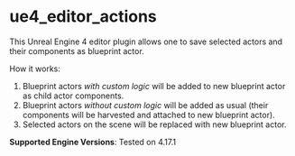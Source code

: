 # ue4_editor_actions
This Unreal Engine 4 editor plugin allows one to save selected actors and their components as blueprint actor.

How it works:
1) Blueprint actors *with custom logic* will be added to new blueprint actor as child actor components.
2) Blueprint actors *without custom logic* will be added as usual (their components will be harvested and attached to new blueprint actor).
3) Selected actors on the scene will be replaced with new blueprint actor.

**Supported Engine Versions**: Tested on 4.17.1
